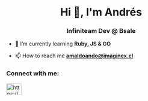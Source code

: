 <h1 align="center">Hi 👋, I'm Andrés</h1>
<h3 align="center">Infiniteam Dev @ Bsale</h3>

- 🌱 I’m currently learning **Ruby, JS & GO**

- 📫 How to reach me **amaldoando@imaginex.cl**

<h3 align="left">Connect with me:</h3>
<p align="left">
<a href="https://linkedin.com/in/https://www.linkedin.com/in/andresmaldonadoespinosa/" target="blank"><img align="center" src="https://raw.githubusercontent.com/rahuldkjain/github-profile-readme-generator/master/src/images/icons/Social/linked-in-alt.svg" alt="https://www.linkedin.com/in/andresmaldonadoespinosa/" height="30" width="40" /></a>
</p>
  
  
 
  
  

